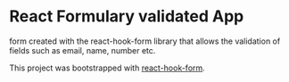 #   React Formulary validated App 

form created with the react-hook-form library that allows the validation of fields such as email, name, number etc.


This project was bootstrapped with [react-hook-form](https://react-hook-form.com/).


